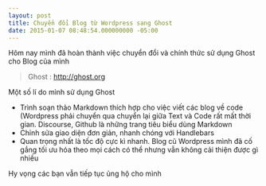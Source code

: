 ```yaml
---
layout: post
title: Chuyển đổi Blog từ Wordpress sang Ghost
date: 2015-01-07 08:48:54.000000000 -05:00
---
```

Hôm nay mình đã hoàn thành việc chuyển đổi và chính thức sử dụng Ghost cho Blog của mình 

> Ghost : http://ghost.org

Một số lí do mình sử dụng Ghost

* Trình soạn thảo Markdown thích hợp cho việc viết các blog về code (Wordpress phải chuyển qua chuyển lại giữa Text và Code rất mất thời gian. Discourse, Github là những trang tiêu biểu dùng Markdown
* Chỉnh sửa giao diện đơn giản, nhanh chóng với Handlebars
* Quan trọng nhất là tốc độ cực kì nhanh. Blog cũ Wordpress mình đã cố gắng tối ưu hóa theo mọi cách có thể nhưng vẫn không cải thiện được gì nhiều

Hy vọng các bạn vẫn tiếp tục ủng hộ cho mình
